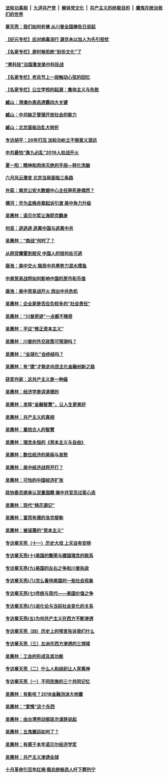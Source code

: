 ####  [法轮功真相](../../../../basic/blob/master/README.md?t=06300131) &nbsp;|&nbsp; [九评共产党](../../../../9ping.md/blob/master/README.md?t=06300131) &nbsp;|&nbsp; [解体党文化](../../../../jtdwh.md/blob/master/README.md?t=06300131)  &nbsp;|&nbsp; [共产主义的终极目的](../../../../gczydzjmd.md/blob/master/README.md?t=06300131) &nbsp;|&nbsp; [魔鬼在统治我们的世界](../../../../mgztzwmdsj.md/blob/master/README.md?t=06300131) 

#### [章天亮：我们如何祈祷 从川普全国祷告日说起](../pages/nsc423/n11944627.md?t=06300131) 

#### [【纪元专栏】应对病毒流行 渥京未以加人为先引担忧](../pages/nsc423/n11875714.md?t=06300131) 

#### [【名家专栏】是时候拒绝“封杀文化”了](../pages/nsc423/n11814093.md?t=06300131) 

#### [“黑科技”治国激发美中科技战](../pages/nsc423/n11638056.md?t=06300131) 

#### [【名家专栏】老兵节上一段触动心弦的回忆](../pages/nsc423/n11646016.md?t=06300131) 

#### [【名家专栏】公立学校的起源：集体主义与失败](../pages/nsc423/n11601833.md?t=06300131) 

#### [臧山：港澳办表态透露四大关键](../pages/nsc423/n11421628.md?t=06300131) 

#### [臧山：中共缺乏管理开放社会的能力](../pages/nsc423/n11407457.md?t=06300131) 

#### [臧山：北京面临治乱大转折](../pages/nsc423/n11406895.md?t=06300131) 

#### [专访胡平：20年打压 法轮功屹立不倒意义深远](../pages/nsc423/n11398800.md?t=06300131) 

#### [中共最怕“逢九必乱”2019人权战开火](../pages/nsc423/n11385248.md?t=06300131) 

#### [夏一阳：精神和肉体灭绝的手段—转化洗脑](../pages/nsc423/n11368250.md?t=06300131) 

#### [六月风云激变 北京当局面临三条路](../pages/nsc423/n11313668.md?t=06300131) 

#### [许茹：南京公安大数据中心主任猝死是偶然？](../pages/nsc423/n11064744.md?t=06300131) 

#### [横河：华为孟晚舟案起诉引渡 美中角力升级](../pages/nsc423/n11027230.md?t=06300131) 

#### [吴惠林：诺贝尔奖让海耶克翻身](../pages/nsc423/n10890049.md?t=06300131) 

#### [何坚：逃逃逃 逃离中国与逃离中共](../pages/nsc423/n10592891.md?t=06300131) 

#### [吴惠林：“商战”何时了？](../pages/nsc423/n10573558.md?t=06300131) 

#### [从网贷爆雷到股灾 中国人的钱何处可逃](../pages/nsc423/n10572800.md?t=06300131) 

#### [唐浩：美中交火 隐现中共黑势力混水摸鱼](../pages/nsc423/n10544040.md?t=06300131) 

#### [中美贸易战将如何影响中国的房市和币值](../pages/nsc423/n10543697.md?t=06300131) 

#### [唐浩：美中贸易战开火 烧出中共危机](../pages/nsc423/n10540126.md?t=06300131) 

#### [吴惠林：企业家是否应负较多的“社会责任”](../pages/nsc423/n10535022.md?t=06300131) 

#### [吴惠林：“川普奇迹”一点都不稀奇](../pages/nsc423/n10512808.md?t=06300131) 

#### [吴惠林：平议“修正资本主义”](../pages/nsc423/n10495724.md?t=06300131) 

#### [吴惠林：川普的外交政策可预测吗？](../pages/nsc423/n10462387.md?t=06300131) 

#### [吴惠林：“全球化”会终结吗？](../pages/nsc423/n10452838.md?t=06300131) 

#### [吴惠林：有“德”才能走向民主化金融创新之路](../pages/nsc423/n10432292.md?t=06300131) 

#### [获奖作家：这共产主义是一种癌](../pages/nsc423/n10431541.md?t=06300131) 

#### [吴惠林：经济学是讲道德的](../pages/nsc423/n10398014.md?t=06300131) 

#### [吴惠林：发挥“金融智慧”，让人生更美好](../pages/nsc423/n10375019.md?t=06300131) 

#### [吴惠林：共产主义的真相](../pages/nsc423/n10351394.md?t=06300131) 

#### [吴惠林：重拾古人的智慧](../pages/nsc423/n10337691.md?t=06300131) 

#### [吴惠林：理念永恒的《资本主义与自由》](../pages/nsc423/n10316274.md?t=06300131) 

#### [吴惠林：数位经济的美丽与哀愁](../pages/nsc423/n10292946.md?t=06300131) 

#### [吴惠林：美中经济战将开打？](../pages/nsc423/n10258825.md?t=06300131) 

#### [吴惠林：可怕的中国经济扩张](../pages/nsc423/n10219147.md?t=06300131) 

#### [政协委员提承认双重国籍 揭中共官员过客心态](../pages/nsc423/n10208809.md?t=06300131) 

#### [吴惠林：现代“桃花源记”](../pages/nsc423/n10185234.md?t=06300131) 

#### [吴惠林：富而有德的洛克斐勒](../pages/nsc423/n10142264.md?t=06300131) 

#### [吴惠林：被诬蔑的“资本主义”](../pages/nsc423/n10124816.md?t=06300131) 

#### [专访章天亮（十一）历史大戏 上天自有安排](../pages/nsc423/n10094905.md?t=06300131) 

#### [专访章天亮(十)美国的繁荣与建国理念的联系](../pages/nsc423/n10094899.md?t=06300131) 

#### [专访章天亮(九)美国的左右之争和川普执政](../pages/nsc423/n10094889.md?t=06300131) 

#### [专访章天亮(八)怎么看待美国的一些社会现象](../pages/nsc423/n10094857.md?t=06300131) 

#### [专访章天亮(七)传统与现代——美国价值之争](../pages/nsc423/n10093140.md?t=06300131) 

#### [专访章天亮(六)进化论与当前社会变化的关系](../pages/nsc423/n10092036.md?t=06300131) 

#### [专访章天亮(五)为何共产主义在西方不断渗透](../pages/nsc423/n10083620.md?t=06300131) 

#### [专访章天亮（四）历史上的预言告诉我们什么](../pages/nsc423/n10083606.md?t=06300131) 

#### [专访章天亮（三）左派在西方渗透的三领域](../pages/nsc423/n10081115.md?t=06300131) 

#### [吴惠林：工会的形成及其功能](../pages/nsc423/n10080633.md?t=06300131) 

#### [专访章天亮（二）什么人和组织让人背离神](../pages/nsc423/n10076637.md?t=06300131) 

#### [专访章天亮（一）不同民族的三个共同记忆](../pages/nsc423/n10074188.md?t=06300131) 

#### [吴惠林：有影呒？2018金融泡沫大地震](../pages/nsc423/n10040534.md?t=06300131) 

#### [吴惠林：“爱情”这个东西](../pages/nsc423/n10019423.md?t=06300131) 

#### [吴惠林：由台湾劳动部政次请辞说起](../pages/nsc423/n9979679.md?t=06300131) 

#### [吴惠林：五鬼搬运如何了？](../pages/nsc423/n9925338.md?t=06300131) 

#### [吴惠林：有感于本年诺贝尔经济学奖](../pages/nsc423/n9871883.md?t=06300131) 

#### [吴惠林：共产主义渗透全球](../pages/nsc423/n9812748.md?t=06300131) 

#### [十月革命引百年红祸 俄总统候选人吁下葬列宁](../pages/nsc423/n9810182.md?t=06300131) 

